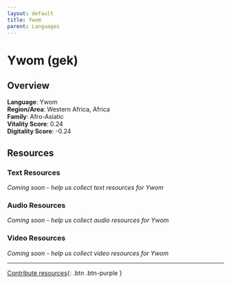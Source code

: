 ```yaml
---
layout: default
title: Ywom
parent: Languages
---
```


# Ywom (gek)

## Overview

**Language**: Ywom  
**Region/Area**: Western Africa, Africa  
**Family**: Afro-Asiatic  
**Vitality Score**: 0.24  
**Digitality Score**: -0.24  

## Resources

### Text Resources
*Coming soon - help us collect text resources for Ywom*

### Audio Resources
*Coming soon - help us collect audio resources for Ywom*

### Video Resources
*Coming soon - help us collect video resources for Ywom*

---

[Contribute resources](https://fairtrain.github.io/){: .btn .btn-purple }
